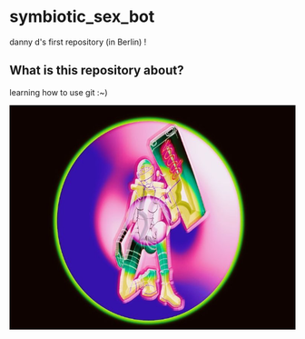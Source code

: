 # symbiotic_sex_bot
danny d's first repository (in Berlin) !

## What is this repository about?
learning how to use git :~)


![clit.prince logo](images/clit_prince.JPG)

